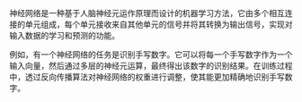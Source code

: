 神经网络是一种基于人脑神经元运作原理而设计的机器学习方法，它由多个相互连接的单元组成，每个单元接收来自其他单元的信号并将其转换为输出信号，实现对输入数据的学习和预测的功能。

例如，有一个神经网络的任务是识别手写数字。它可以将每一个手写数字作为一个输入向量，然后通过多层的神经元运算，最终得出该数字的识别结果。在训练过程中，透过反向传播算法对神经网络的权重进行调整，使其能更加精确地识别手写数字。